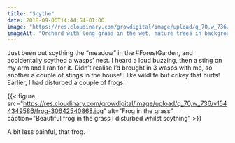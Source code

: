 ```yaml
---
title: "Scythe"
date: 2018-09-06T14:44:54+01:00
image: "https://res.cloudinary.com/growdigital/image/upload/q_70,w_736/v1544345086/orchard-44512422981.jpg"
imageAlt: "Orchard with long grass in the wet, mature trees in background"
---
```


Just been out scything the “meadow” in the #ForestGarden, and accidentally scythed a wasps’ nest. I heard a loud buzzing, then a sting on my arm and I ran for it. Didn’t realise I’d brought in 3 wasps with me, so another a couple of stings in the house! I like wildlife but crikey that hurts! Earlier, I had disturbed a couple of frogs:

{{< figure src="https://res.cloudinary.com/growdigital/image/upload/q_70,w_736/v1544349586/frog-30642540868.jpg" alt="Frog in the grass" caption="Beautiful frog in the grass I disturbed whilst scything" >}}

A bit less painful, that frog.

